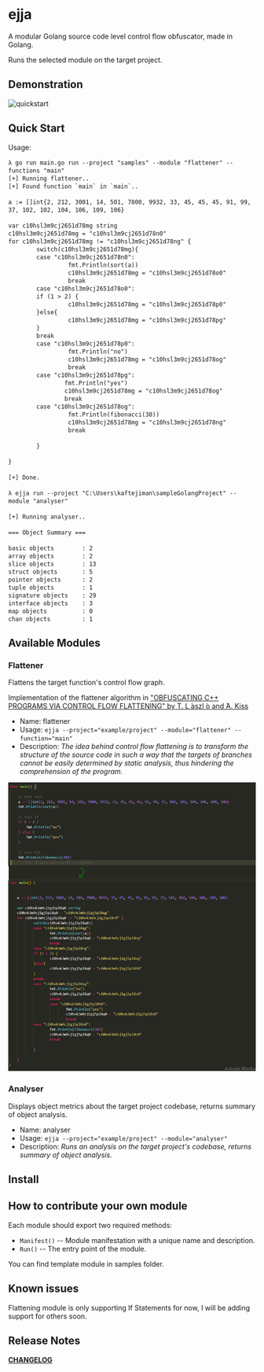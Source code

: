 # ejja

A modular Golang source code level control flow obfuscator, made in Golang.

Runs the selected module on the target project.


## Demonstration

![quickstart](https://raw.githubusercontent.com/kaftejiman/ejja/main/assets/quickstart.gif)

## Quick Start

Usage:

```golang
λ go run main.go run --project "samples" --module "flattener" --functions "main"
[+] Running flattener..
[+] Found function `main` in `main`..

a := []int{2, 212, 3001, 14, 501, 7800, 9932, 33, 45, 45, 45, 91, 99, 37, 102, 102, 104, 106, 109, 106}

var c10hsl3m9cj2651d78mg string
c10hsl3m9cj2651d78mg = "c10hsl3m9cj2651d78n0"
for c10hsl3m9cj2651d78mg != "c10hsl3m9cj2651d78ng" {
        switch(c10hsl3m9cj2651d78mg){
        case "c10hsl3m9cj2651d78n0":
                 fmt.Println(sort(a))
                 c10hsl3m9cj2651d78mg = "c10hsl3m9cj2651d78o0"
                 break
        case "c10hsl3m9cj2651d78o0":
        if (1 > 2) {
                 c10hsl3m9cj2651d78mg = "c10hsl3m9cj2651d78p0"
        }else{
                 c10hsl3m9cj2651d78mg = "c10hsl3m9cj2651d78pg"
        }
        break
        case "c10hsl3m9cj2651d78p0":
                 fmt.Println("no")
                 c10hsl3m9cj2651d78mg = "c10hsl3m9cj2651d78og"
                 break
        case "c10hsl3m9cj2651d78pg":
                fmt.Println("yes")
                c10hsl3m9cj2651d78mg = "c10hsl3m9cj2651d78og"
                break
        case "c10hsl3m9cj2651d78og":
                 fmt.Println(fibonacci(30))
                 c10hsl3m9cj2651d78mg = "c10hsl3m9cj2651d78ng"
                 break

        }

}

[+] Done.

λ ejja run --project "C:\Users\kaftejiman\sampleGolangProject" --module "analyser"

[+] Running analyser..

=== Object Summary ===

basic objects        : 2
array objects        : 2
slice objects        : 13
struct objects       : 5
pointer objects      : 2
tuple objects        : 1
signature objects    : 29
interface objects    : 3
map objects          : 0
chan objects         : 1

```

## Available Modules

### Flattener

Flattens the target function's control flow graph.

Implementation of the flattener algorithm in ["OBFUSCATING C++ PROGRAMS VIA CONTROL FLOW FLATTENING" by T. L ́aszl ́o and ́A. Kiss](http://ac.inf.elte.hu/Vol_030_2009/003.pdf)

* Name: flattener
* Usage: `ejja --project="example/project" --module="flattener" --function="main"`
* Description: *The idea behind control flow flattening is to transform the structure of the source code in such a way that the targets of branches cannot be easily determined by static analysis, thus hindering the comprehension of the program.*  

![before to after](assets/before_after.png)

### Analyser

Displays object metrics about the target project codebase, returns summary of object analysis.

* Name: analyser
* Usage: `ejja --project="example/project" --module="analyser"`
* Description: *Runs an analysis on the target project's codebase, returns summary of object analysis.*

## Install


## How to contribute your own module

Each module should export two required methods:
 * `Manifest()` -- Module manifestation with a unique name and description.
 * `Run()` -- The entry point of the module.

You can find template module in samples folder.

## Known issues
Flattening module is only supporting If Statements for now, I will be adding support for others soon.
## Release Notes

**[CHANGELOG](https://github.com/kaftejiman/ejja/blob/main/CHANGELOG.md)**

